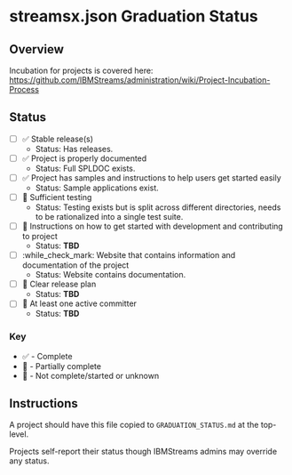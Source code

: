 # streamsx.json Graduation Status


## Overview
Incubation for projects is covered here: https://github.com/IBMStreams/administration/wiki/Project-Incubation-Process

## Status

- [ ] :white_check_mark: Stable release(s)
  * Status: Has releases.
- [ ] :white_check_mark: Project is properly documented
  * Status: Full SPLDOC exists.
- [ ] :white_check_mark: Project has samples and instructions to help users get started easily
  * Status: Sample applications exist.
- [ ] :large_orange_diamond: Sufficient testing
  * Status: Testing exists but is split across different directories, needs to be rationalized into a single test suite.
- [ ] :red_circle: Instructions on how to get started with development and contributing to project
  * Status: **TBD**
- [ ] :while_check_mark: Website that contains information and documentation of the project
  * Status: Website contains documentation.
- [ ] :red_circle: Clear release plan
  * Status: **TBD**
- [ ] :red_circle: At least one active committer
  * Status: **TBD**

### Key
* :white_check_mark: - Complete
* :large_orange_diamond: - Partially complete
* :red_circle: - Not complete/started or unknown

## Instructions
A project should have this file copied to `GRADUATION_STATUS.md` at the top-level.

Projects self-report their status though IBMStreams admins may override any status.
